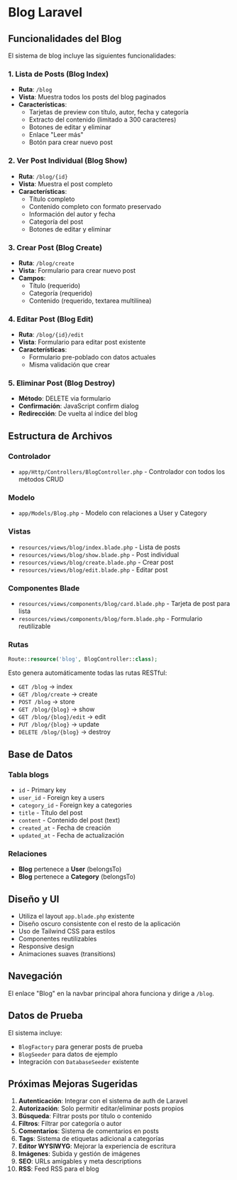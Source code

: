 # Blog Laravel

## Funcionalidades del Blog

El sistema de blog incluye las siguientes funcionalidades:

### 1. **Lista de Posts (Blog Index)**
- **Ruta**: `/blog`
- **Vista**: Muestra todos los posts del blog paginados
- **Características**:
  - Tarjetas de preview con título, autor, fecha y categoría
  - Extracto del contenido (limitado a 300 caracteres)
  - Botones de editar y eliminar
  - Enlace "Leer más"
  - Botón para crear nuevo post

### 2. **Ver Post Individual (Blog Show)**
- **Ruta**: `/blog/{id}`
- **Vista**: Muestra el post completo
- **Características**:
  - Título completo
  - Contenido completo con formato preservado
  - Información del autor y fecha
  - Categoría del post
  - Botones de editar y eliminar

### 3. **Crear Post (Blog Create)**
- **Ruta**: `/blog/create`
- **Vista**: Formulario para crear nuevo post
- **Campos**:
  - Título (requerido)
  - Categoría (requerido)
  - Contenido (requerido, textarea multilínea)

### 4. **Editar Post (Blog Edit)**
- **Ruta**: `/blog/{id}/edit`
- **Vista**: Formulario para editar post existente
- **Características**:
  - Formulario pre-poblado con datos actuales
  - Misma validación que crear

### 5. **Eliminar Post (Blog Destroy)**
- **Método**: DELETE via formulario
- **Confirmación**: JavaScript confirm dialog
- **Redirección**: De vuelta al índice del blog

## Estructura de Archivos

### Controlador
- `app/Http/Controllers/BlogController.php` - Controlador con todos los métodos CRUD

### Modelo
- `app/Models/Blog.php` - Modelo con relaciones a User y Category

### Vistas
- `resources/views/blog/index.blade.php` - Lista de posts
- `resources/views/blog/show.blade.php` - Post individual
- `resources/views/blog/create.blade.php` - Crear post
- `resources/views/blog/edit.blade.php` - Editar post

### Componentes Blade
- `resources/views/components/blog/card.blade.php` - Tarjeta de post para lista
- `resources/views/components/blog/form.blade.php` - Formulario reutilizable

### Rutas
```php
Route::resource('blog', BlogController::class);
```

Esto genera automáticamente todas las rutas RESTful:
- `GET /blog` → index
- `GET /blog/create` → create
- `POST /blog` → store
- `GET /blog/{blog}` → show
- `GET /blog/{blog}/edit` → edit
- `PUT /blog/{blog}` → update
- `DELETE /blog/{blog}` → destroy

## Base de Datos

### Tabla blogs
- `id` - Primary key
- `user_id` - Foreign key a users
- `category_id` - Foreign key a categories
- `title` - Título del post
- `content` - Contenido del post (text)
- `created_at` - Fecha de creación
- `updated_at` - Fecha de actualización

### Relaciones
- **Blog** pertenece a **User** (belongsTo)
- **Blog** pertenece a **Category** (belongsTo)

## Diseño y UI

- Utiliza el layout `app.blade.php` existente
- Diseño oscuro consistente con el resto de la aplicación
- Uso de Tailwind CSS para estilos
- Componentes reutilizables
- Responsive design
- Animaciones suaves (transitions)

## Navegación

El enlace "Blog" en la navbar principal ahora funciona y dirige a `/blog`.

## Datos de Prueba

El sistema incluye:
- `BlogFactory` para generar posts de prueba
- `BlogSeeder` para datos de ejemplo
- Integración con `DatabaseSeeder` existente

## Próximas Mejoras Sugeridas

1. **Autenticación**: Integrar con el sistema de auth de Laravel
2. **Autorización**: Solo permitir editar/eliminar posts propios
3. **Búsqueda**: Filtrar posts por título o contenido
4. **Filtros**: Filtrar por categoría o autor
5. **Comentarios**: Sistema de comentarios en posts
6. **Tags**: Sistema de etiquetas adicional a categorías
7. **Editor WYSIWYG**: Mejorar la experiencia de escritura
8. **Imágenes**: Subida y gestión de imágenes
9. **SEO**: URLs amigables y meta descriptions
10. **RSS**: Feed RSS para el blog
